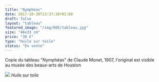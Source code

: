```yaml
---
title: "Nymphéas"
date: 2017-10-30T13:37:38+01:00
draft: false
layout: "tableau"
featured_image: "/img/005/tableau.jpg"
size: "46x33 cm"
price: "30 €"
type: "Huile sur toile"
status: "En vente"
---
```


Copie du tableau "Nymphéas" de Claude Monet, 1907, l'original est visible au musée des beaux-arts de Houston

![](/img/005/tableau.jpg)
*Huile sur toile*